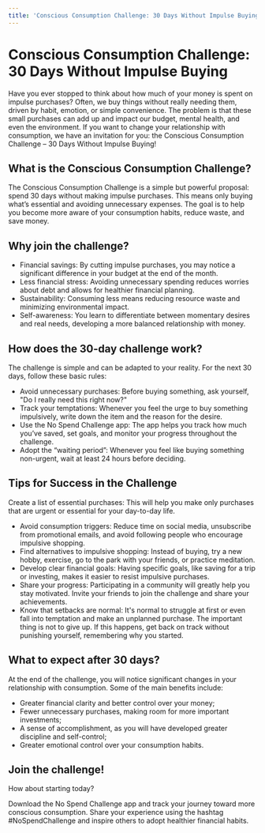 ```yaml
---
title: 'Conscious Consumption Challenge: 30 Days Without Impulse Buying'
---
```


# Conscious Consumption Challenge: 30 Days Without Impulse Buying

Have you ever stopped to think about how much of your money is spent on impulse purchases? Often, we buy things without really needing them, driven by habit, emotion, or simple convenience. The problem is that these small purchases can add up and impact our budget, mental health, and even the environment. If you want to change your relationship with consumption, we have an invitation for you: the Conscious Consumption Challenge – 30 Days Without Impulse Buying!

## What is the Conscious Consumption Challenge?

The Conscious Consumption Challenge is a simple but powerful proposal: spend 30 days without making impulse purchases. This means only buying what’s essential and avoiding unnecessary expenses. The goal is to help you become more aware of your consumption habits, reduce waste, and save money.

## Why join the challenge?

- Financial savings: By cutting impulse purchases, you may notice a significant difference in your budget at the end of the month.
- Less financial stress: Avoiding unnecessary spending reduces worries about debt and allows for healthier financial planning.
- Sustainability: Consuming less means reducing resource waste and minimizing environmental impact.
- Self-awareness: You learn to differentiate between momentary desires and real needs, developing a more balanced relationship with money.

## How does the 30-day challenge work?

The challenge is simple and can be adapted to your reality. For the next 30 days, follow these basic rules:

- Avoid unnecessary purchases: Before buying something, ask yourself, "Do I really need this right now?"
- Track your temptations: Whenever you feel the urge to buy something impulsively, write down the item and the reason for the desire.
- Use the No Spend Challenge app: The app helps you track how much you’ve saved, set goals, and monitor your progress throughout the challenge.
- Adopt the “waiting period”: Whenever you feel like buying something non-urgent, wait at least 24 hours before deciding.

## Tips for Success in the Challenge

Create a list of essential purchases: This will help you make only purchases that are urgent or essential for your day-to-day life.

- Avoid consumption triggers: Reduce time on social media, unsubscribe from promotional emails, and avoid following people who encourage impulsive shopping.
- Find alternatives to impulsive shopping: Instead of buying, try a new hobby, exercise, go to the park with your friends, or practice meditation.
- Develop clear financial goals: Having specific goals, like saving for a trip or investing, makes it easier to resist impulsive purchases.
- Share your progress: Participating in a community will greatly help you stay motivated. Invite your friends to join the challenge and share your achievements.
- Know that setbacks are normal: It's normal to struggle at first or even fall into temptation and make an unplanned purchase. The important thing is not to give up. If this happens, get back on track without punishing yourself, remembering why you started.

## What to expect after 30 days?

At the end of the challenge, you will notice significant changes in your relationship with consumption. Some of the main benefits include:

- Greater financial clarity and better control over your money;
- Fewer unnecessary purchases, making room for more important investments;
- A sense of accomplishment, as you will have developed greater discipline and self-control;
- Greater emotional control over your consumption habits.

## Join the challenge!

How about starting today?

Download the No Spend Challenge app and track your journey toward more conscious consumption. Share your experience using the hashtag #NoSpendChallenge and inspire others to adopt healthier financial habits.
